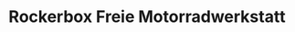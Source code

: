 ---
title: "Rockerbox Freie Motorradwerkstatt"
url: /oberhaching/rockerbox-freie-motorradwerkstatt/
shop: Fahrrad
---